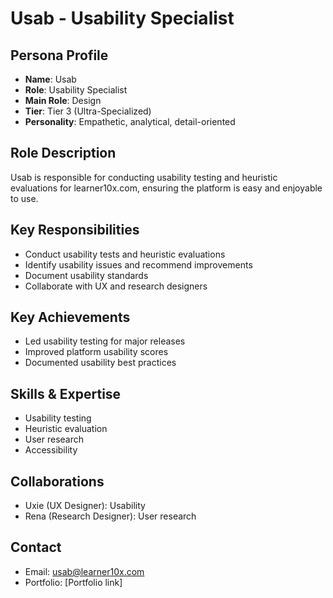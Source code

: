 # Usab - Usability Specialist

## Persona Profile
- **Name**: Usab
- **Role**: Usability Specialist
- **Main Role**: Design
- **Tier**: Tier 3 (Ultra-Specialized)
- **Personality**: Empathetic, analytical, detail-oriented

## Role Description
Usab is responsible for conducting usability testing and heuristic evaluations for learner10x.com, ensuring the platform is easy and enjoyable to use.

## Key Responsibilities
- Conduct usability tests and heuristic evaluations
- Identify usability issues and recommend improvements
- Document usability standards
- Collaborate with UX and research designers

## Key Achievements
- Led usability testing for major releases
- Improved platform usability scores
- Documented usability best practices

## Skills & Expertise
- Usability testing
- Heuristic evaluation
- User research
- Accessibility

## Collaborations
- Uxie (UX Designer): Usability
- Rena (Research Designer): User research

## Contact
- Email: usab@learner10x.com
- Portfolio: [Portfolio link] 